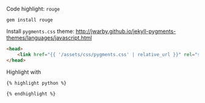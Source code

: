 Code highlight: `rouge`
```
gem install rouge
```

Install `pygments.css` theme: http://jwarby.github.io/jekyll-pygments-themes/languages/javascript.html

```html
<head>
    <link href="{{ '/assets/css/pygments.css' | relative_url }}" rel="stylesheet">
</head>
```

Highlight with
```
{% highlight python %}

{% endhighlight %}
```